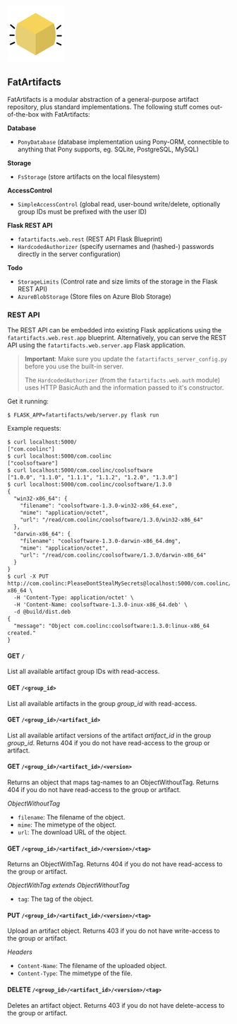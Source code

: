 <img src=".assets/fa-logo.png" height="128px">

## FatArtifacts

FatArtifacts is a modular abstraction  of a general-purpose artifact
repository, plus standard implementations. The following stuff comes
out-of-the-box with FatArtifacts:

__Database__

* `PonyDatabase` (database implementation using Pony-ORM, connectible to
  anything that Pony supports, eg. SQLite, PostgreSQL, MySQL)

__Storage__

* `FsStorage` (store artifacts on the local filesystem)

__AccessControl__

* `SimpleAccessControl` (global read, user-bound write/delete, optionally
  group IDs must be prefixed with the user ID)

__Flask REST API__

* `fatartifacts.web.rest` (REST API Flask Blueprint)
* `HardcodedAuthorizer` (specify usernames and (hashed-) passwords directly
  in the server configuration)

__Todo__

* `StorageLimits` (Control rate and size limits of the storage in the Flask REST API)
* `AzureBlobStorage` (Store files on Azure Blob Storage)

### REST API

The REST API can be embedded into existing Flask applications using the
`fatartifacts.web.rest.app` blueprint. Alternatively, you can serve the
REST API using the `fatartifacts.web.server.app` Flask application.

> **Important**: Make sure you update the `fatartifacts_server_config.py`
> before you use the built-in server.
>
> The `HardcodedAuthorizer` (from the `fatartifacts.web.auth` module)
> uses HTTP BasicAuth and the information passed to it's constructor.

Get it running:

    $ FLASK_APP=fatartifacts/web/server.py flask run

Example requests:

    $ curl localhost:5000/
    ["com.coolinc"]
    $ curl localhost:5000/com.coolinc
    ["coolsoftware"]
    $ curl localhost:5000/com.coolinc/coolsoftware
    ["1.0.0", "1.1.0", "1.1.1", "1.1.2", "1.2.0", "1.3.0"]
    $ curl localhost:5000/com.coolinc/coolsoftware/1.3.0
    {
      "win32-x86_64": {
        "filename": "coolsoftware-1.3.0-win32-x86_64.exe",
        "mime": "application/octet",
        "url": "/read/com.coolinc/coolsoftware/1.3.0/win32-x86_64"
      },
      "darwin-x86_64": {
        "filename": "coolsoftware-1.3.0-darwin-x86_64.dmg",
        "mime": "application/octet",
        "url": "/read/com.coolinc/coolsoftware/1.3.0/darwin-x86_64"
      }
    }
    $ curl -X PUT http://com.coolinc:PleaseDontStealMySecrets@localhost:5000/com.coolinc/coolsoftware/1.3.0/linux-x86_64 \
      -H 'Content-Type: application/octet' \
      -H 'Content-Name: coolsoftware-1.3.0-inux-x86_64.deb' \
      -d @build/dist.deb
    {
      "message": "Object com.coolinc:coolsoftware:1.3.0:linux-x86_64 created."
    }


#### GET `/`

List all available artifact group IDs with read-access.

#### GET `/<group_id>`

List all available artifacts in the group *group_id* with read-access.

#### GET `/<group_id>/<artifact_id>`

List all available artifact versions of the artifact *artifact_id* in the
group *group_id*. Returns 404 if you do not have read-access to the group
or artifact.

#### GET `/<group_id>/<artifact_id>/<version>`

Returns an object that maps tag-names to an ObjectWithoutTag. Returns 404
if you do not have read-access to the group or artifact.

_ObjectWithoutTag_

* `filename`: The filename of the object.
* `mime`: The mimetype of the object.
* `url`: The download URL of the object.

#### GET `/<group_id>/<artifact_id>/<version>/<tag>`

Returns an ObjectWithTag. Returns 404 if you do not have read-access to the
group or artifact.

_ObjectWithTag extends ObjectWithoutTag_

* `tag`: The tag of the object.

#### PUT `/<group_id>/<artifact_id>/<version>/<tag>`

Upload an artifact object. Returns 403 if you do not have write-access to the
group or artifact.

_Headers_

* `Content-Name`: The filename of the uploaded object.
* `Content-Type`: The mimetype of the file.

#### DELETE `/<group_id>/<artifact_id>/<version>/<tag>`

Deletes an artifact object. Returns 403 if you do not have delete-access to
the group or artifact.
